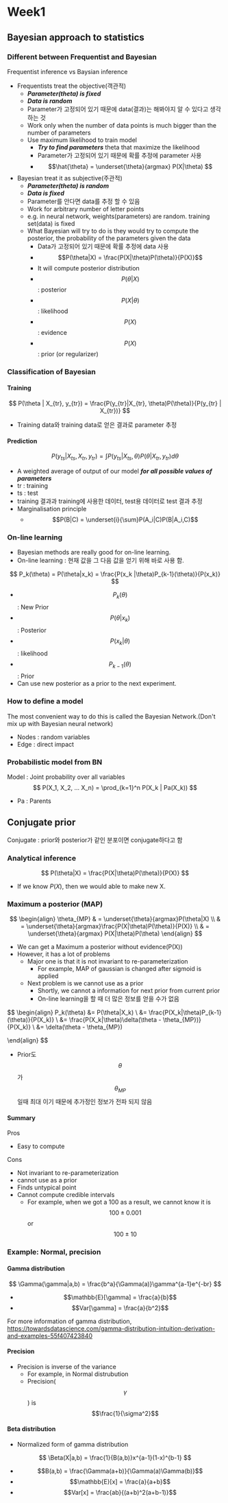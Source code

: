 # Week1

## Bayesian approach to statistics

### Different between Frequentist and Bayesian

Frequentist inference vs Baysian inference

- Frequentists treat the objective(객관적)
  - ***Parameter(theta) is fixed***
  - ***Data is random***
  - Parameter가 고정되어 있기 때문에 data(결과)는 해봐야지 알 수 있다고 생각하는 것
  - Work only when the number of data points is much bigger than the number of parameters
  - Use maximum likelihood to train model
    - ***Try to find parameters*** theta that maximize the likelihood
    - Parameter가 고정되어 있기 때문에 확률 추정에 parameter 사용
    - $$\hat{\theta} = \underset{\theta}{argmax} P(X|\theta) $$
- Bayesian treat it as subjective(주관적)
  - ***Parameter(theta) is random***
  - ***Data is fixed***
  - Parameter를 안다면 data를 추정 할 수 있음
  - Work for arbitrary number of letter points
  - e.g. in neural network, weights(parameters) are random. training set(data) is fixed
  - What Bayesian will try to do is they would try to compute the posterior, the probability of the parameters given the data
    - Data가 고정되어 있기 때문에 확률 추정에 data 사용
    - $$P(\theta|X) = \frac{P(X|\theta)P(\theta)}{P(X)}$$
    - It will compute posterior distribution
    - $$P(\theta|X)$$ : posterior
    - $$P(X|\theta)$$ : likelihood
    - $$P(X)$$ : evidence
    - $$P(X)$$ : prior (or regularizer)

### Classification of Bayesian

#### Training

$$
P(\theta | X_{tr}, y_{tr}) = \frac{P(y_{tr}|X_{tr}, \theta)P(\theta)}{P(y_{tr} | X_{tr})}
$$

- Training data와 training data로 얻은 결과로 parameter 추정

#### Prediction

$$
P(y_{ts}|X_{ts}, X_{tr},y_{tr}) = \int P(y_{ts}|X_{ts}, \theta)P(\theta | X_{tr}, y_{tr}) d\theta
$$

- A weighted average of output of our model ***for all possible values of parameters***
- tr : training
- ts : test
- training 결과과 training에 사용한 데이터, test용 데이터로 test 결과 추정
- Marginalisation principle 
  - $$P(B|C) = \underset{i}{\sum}P(A_i|C)P(B|A_i,C)$$

### On-line learning

- Bayesian methods are really good for on-line learning.
- On-line learning : 현재 값을 그 다음 값을 얻기 위해 바로 사용 함.

$$
P_k(\theta) = P(\theta|x_k) = \frac{P(x_k |\theta)P_{k-1}(\theta)}{P(x_k)}
$$

- $$P_k(\theta)$$ : New Prior
- $$P(\theta | x_k)$$ : Posterior
- $$P(x_k|\theta)$$ : likelihood
- $$P_{k-1}(\theta)$$ : Prior
- Can use new posterior as a prior to the next experiment.

### How to define a model

The most convenient way to do this is called the Bayesian Network.(Don't mix up with Bayesian neural network)

- Nodes : random variables
- Edge : direct impact

### Probabilistic model from BN

Model : Joint probability over all variables
$$
P(X_1, X_2, ... X_n) = \prod_{k=1}^n P(X_k | Pa(X_k))
$$

- Pa : Parents

## Conjugate prior

Conjugate : prior와 posterior가 같인 분포이면 conjugate하다고 함

### Analytical inference

$$
P(\theta|X) = \frac{P(X|\theta)P(\theta)}{P(X)}
$$

- If we know $P(X)$, then we would able to make new X.

### Maximum a posterior (MAP)

$$
\begin{align}
\theta_{MP} & = \underset{\theta}{argmax}P(\theta|X) \\
& = \underset{\theta}{argmax}\frac{P(X|\theta)P(\theta)}{P(X)} \\
& = \underset{\theta}{argmax} P(X|\theta)P(\theta)
\end{align}
$$

- We can get a Maximum a posterior without evidence(P(X))
- However, it has a lot of problems
  - Major one is that it is not invariant to re-parameterization
    - For example, MAP of gaussian is changed after sigmoid is applied
  - Next problem is we cannot use as a prior
    - Shortly, we cannot a information for next prior from current prior
    - On-line learning을 할 때 더 많은 정보를 얻을 수가 없음

$$
\begin{align}
P_k(\theta) &= P(\theta|X_k) \\
&= \frac{P(X_k|\theta)P_{k-1}(\theta)}{P(X_k)} \\
&= \frac{P(X_k|\theta)\delta(\theta - \theta_{MP})}{P(X_k)} \\
&= \delta(\theta - \theta_{MP})

\end{align}
$$

- Prior도 $$\theta$$가 $$\theta_{MP}$$ 일때 최대 이기 때문에 추가정인 정보가 전파 되지 않음

#### Summary

Pros

- Easy to compute

Cons

- Not invariant to re-parameterization
- cannot use as a prior
- Finds untypical point
- Cannot compute credible intervals
  - For example, when we got a 100 as a result, we cannot know it is $$100 \pm 0.001$$  or $$100 \pm 10$$

### Example: Normal, precision

#### Gamma distribution

$$
\Gamma(\gamma|a,b) = \frac{b^a}{\Gamma(a)}\gamma^{a-1}e^{-br}
$$

- $$\mathbb{E}[\gamma] = \frac{a}{b}$$
- $$Var[\gamma] = \frac{a}{b^2}$$

For more information of gamma distribution, https://towardsdatascience.com/gamma-distribution-intuition-derivation-and-examples-55f407423840

#### Precision

- Precision is inverse of the variance
  - For example, in Normal distrubution
  - Precision($$\gamma$$) is $$\frac{1}{\sigma^2}$$

#### Beta distribution

- Normalized form of gamma distribution

$$
\Beta(X|a,b) = \frac{1}{B(a,b)}x^{a-1}(1-x)^{b-1}
$$

- $$B(a,b) = \frac{\Gamma(a+b)}{\Gamma(a)\Gamma(b)}$$
- $$\mathbb{E}[x] = \frac{a}{a+b}$$
- $$Var[x] = \frac{ab}{(a+b)^2(a+b-1)}$$